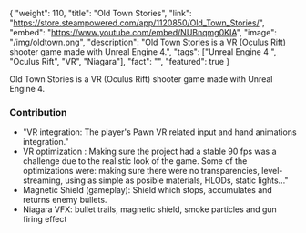 {
  "weight": 110,
  "title": "Old Town Stories",
  "link": "https://store.steampowered.com/app/1120850/Old_Town_Stories/",
  "embed": "https://www.youtube.com/embed/NUBnqmg0KIA",
  "image": "/img/oldtown.png",
  "description": "Old Town Stories is a VR (Oculus Rift) shooter game made with Unreal Engine 4.",
  "tags": ["Unreal Engine 4 ", "Oculus Rift", "VR", "Niagara"],
  "fact": "",
  "featured": true
}

Old Town Stories is a VR (Oculus Rift) shooter game made with Unreal Engine 4.

### Contribution
* "VR integration: The player's Pawn VR related input and hand animations integration."
* VR optimization : Making sure the project had a stable 90 fps was a challenge due to the realistic look of the game. Some of the optimizations were: making sure there were no transparencies, level-streaming, using as simple as posible materials, HLODs, static lights..."
* Magnetic Shield (gameplay): Shield which stops, accumulates and returns enemy bullets.
* Niagara VFX: bullet trails, magnetic shield, smoke particles and gun firing effect